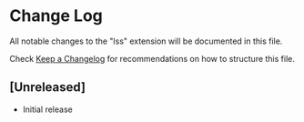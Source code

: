 # Change Log

All notable changes to the "lss" extension will be documented in this file.

Check [Keep a Changelog](http://keepachangelog.com/) for recommendations on how to structure this file.

## [Unreleased]

- Initial release